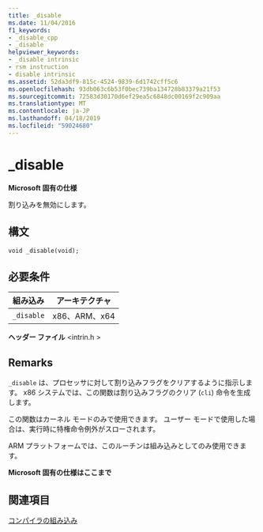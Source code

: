 ```yaml
---
title: _disable
ms.date: 11/04/2016
f1_keywords:
- _disable_cpp
- _disable
helpviewer_keywords:
- _disable intrinsic
- rsm instruction
- disable intrinsic
ms.assetid: 52da3df9-815c-4524-9839-6d1742cff5c6
ms.openlocfilehash: 93db063c6b53f0bec739ba134728b83379a21f53
ms.sourcegitcommit: 72583d30170d6ef29ea5c6848dc00169f2c909aa
ms.translationtype: MT
ms.contentlocale: ja-JP
ms.lasthandoff: 04/18/2019
ms.locfileid: "59024680"
---
```

# <a name="disable"></a>_disable

**Microsoft 固有の仕様**

割り込みを無効にします。

## <a name="syntax"></a>構文

```
void _disable(void);
```

## <a name="requirements"></a>必要条件

|組み込み|アーキテクチャ|
|---------------|------------------|
|`_disable`|x86、ARM、x64|

**ヘッダー ファイル** \<intrin.h >

## <a name="remarks"></a>Remarks

`_disable` は、プロセッサに対して割り込みフラグをクリアするように指示します。 x86 システムでは、この関数は割り込みフラグのクリア (`cli`) 命令を生成します。

この関数はカーネル モードのみで使用できます。 ユーザー モードで使用した場合は、実行時に特権命令例外がスローされます。

ARM プラットフォームでは、このルーチンは組み込みとしてのみ使用できます。

**Microsoft 固有の仕様はここまで**

## <a name="see-also"></a>関連項目

[コンパイラの組み込み](../intrinsics/compiler-intrinsics.md)